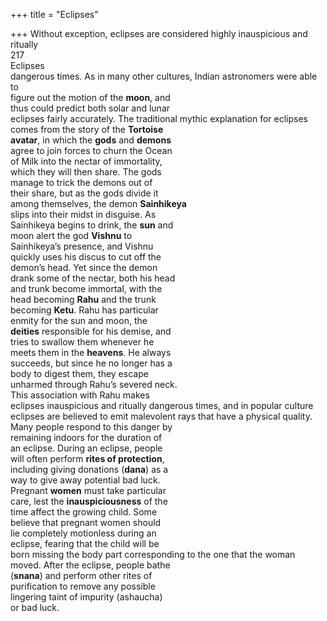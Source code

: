 +++
title = "Eclipses"

+++
Without exception, eclipses are considered highly inauspicious and ritually  
217  
Eclipses  
dangerous times. As in many other cultures, Indian astronomers were able to  
figure out the motion of the **moon**, and  
thus could predict both solar and lunar  
eclipses fairly accurately. The traditional mythic explanation for eclipses  
comes from the story of the **Tortoise**  
**avatar**, in which the **gods** and **demons**  
agree to join forces to churn the Ocean  
of Milk into the nectar of immortality,  
which they will then share. The gods  
manage to trick the demons out of  
their share, but as the gods divide it  
among themselves, the demon **Sainhikeya**  
slips into their midst in disguise. As  
Sainhikeya begins to drink, the **sun** and  
moon alert the god **Vishnu** to  
Sainhikeya’s presence, and Vishnu  
quickly uses his discus to cut off the  
demon’s head. Yet since the demon  
drank some of the nectar, both his head  
and trunk become immortal, with the  
head becoming **Rahu** and the trunk  
becoming **Ketu**. Rahu has particular  
enmity for the sun and moon, the  
**deities** responsible for his demise, and  
tries to swallow them whenever he  
meets them in the **heavens**. He always  
succeeds, but since he no longer has a  
body to digest them, they escape  
unharmed through Rahu’s severed neck.  
This association with Rahu makes  
eclipses inauspicious and ritually dangerous times, and in popular culture  
eclipses are believed to emit malevolent rays that have a physical quality.  
Many people respond to this danger by  
remaining indoors for the duration of  
an eclipse. During an eclipse, people  
will often perform **rites of protection**,  
including giving donations (**dana**) as a  
way to give away potential bad luck.  
Pregnant **women** must take particular  
care, lest the **inauspiciousness** of the  
time affect the growing child. Some  
believe that pregnant women should  
lie completely motionless during an  
eclipse, fearing that the child will be  
born missing the body part corresponding to the one that the woman  
moved. After the eclipse, people bathe  
(**snana**) and perform other rites of  
purification to remove any possible  
lingering taint of impurity (ashaucha)  
or bad luck.